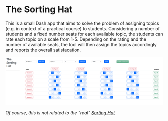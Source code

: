 # The Sorting Hat

This is a small Dash app that aims to solve the problem of assigning topics (e.g. in context of a practical course) to students.
Considering a number of students and a fixed number seats for each available topic, the students can rate each topic on a scale from 1-5.
Depending on the rating and the number of available seats, the tool will then assign the topics accordingly and reports the overall satisfacation.

![Example](docs/TheSortingHatExample.png)

*Of course, this is not related to the "real" [Sorting Hat](https://harrypotter.fandom.com/wiki/Sorting_Hat)*